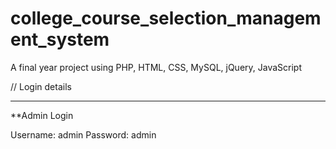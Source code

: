 # college_course_selection_management_system
A final year project using PHP, HTML, CSS, MySQL, jQuery, JavaScript

// Login details 
*************************************

**Admin Login

Username: admin
Password: admin


